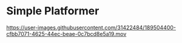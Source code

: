 # Simple Platformer



https://user-images.githubusercontent.com/31422484/189504400-cfbb7071-4625-44ec-beae-0c7bcd8e5a19.mov

